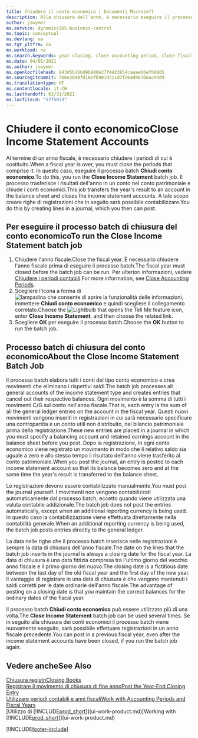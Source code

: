 ```yaml
---
title: Chiudere il conto economico | Documenti Microsoft
description: Alla chiusura dell'anno, è necessario eseguire il processo batch Chiudi conto economico per chiudere i periodi contabili che costituiscono l'anno fiscale.
author: jswymer
ms.service: dynamics365-business-central
ms.topic: conceptual
ms.devlang: na
ms.tgt_pltfrm: na
ms.workload: na
ms.search.keywords: year closing, close accounting period, close fiscal year, bank account detailed trial balance
ms.date: 04/01/2021
ms.author: jswymer
ms.openlocfilehash: 843d5b766d9b840e27f4423854caaae66efb0805
ms.sourcegitcommit: 766e2840fd16efb901d211d7fa64d96766ac99d9
ms.translationtype: HT
ms.contentlocale: it-CH
ms.lasthandoff: 03/31/2021
ms.locfileid: "5775033"
---
```

# <a name="close-income-statement-accounts"></a><span data-ttu-id="e4fae-103">Chiudere il conto economico</span><span class="sxs-lookup"><span data-stu-id="e4fae-103">Close Income Statement Accounts</span></span>
<span data-ttu-id="e4fae-104">Al termine di un anno fiscale, è necessario chiudere i periodi di cui è costituito.</span><span class="sxs-lookup"><span data-stu-id="e4fae-104">When a fiscal year is over, you must close the periods that comprise it.</span></span> <span data-ttu-id="e4fae-105">In questo caso, eseguire il processo batch **Chiudi conto economico**.</span><span class="sxs-lookup"><span data-stu-id="e4fae-105">To do this, you run the **Close Income Statement** batch job.</span></span> <span data-ttu-id="e4fae-106">Il processo trasferisce i risultati dell'anno in un conto nel conto patrimoniale e chiude i conti economici.</span><span class="sxs-lookup"><span data-stu-id="e4fae-106">This job transfers the year's result to an account in the balance sheet and closes the income statement accounts.</span></span> <span data-ttu-id="e4fae-107">A tale scopo creare righe di registrazioni che in seguito sarà possibile contabilizzare.</span><span class="sxs-lookup"><span data-stu-id="e4fae-107">You do this by creating lines in a journal, which you then can post.</span></span>

## <a name="to-run-the-close-income-statement-batch-job"></a><span data-ttu-id="e4fae-108">Per eseguire il processo batch di chiusura del conto economico</span><span class="sxs-lookup"><span data-stu-id="e4fae-108">To run the Close Income Statement batch job</span></span>
1. <span data-ttu-id="e4fae-109">Chiudere l'anno fiscale.</span><span class="sxs-lookup"><span data-stu-id="e4fae-109">Close the fiscal year.</span></span> <span data-ttu-id="e4fae-110">È necessario chiudere l'anno fiscale prima di eseguire il processo batch.</span><span class="sxs-lookup"><span data-stu-id="e4fae-110">The fiscal year must closed before the batch job can be run.</span></span> <span data-ttu-id="e4fae-111">Per ulteriori informazioni, vedere [Chiudere i periodi contabili](year-close-account-periods.md).</span><span class="sxs-lookup"><span data-stu-id="e4fae-111">For more information, see [Close Accounting Periods](year-close-account-periods.md).</span></span>
2. <span data-ttu-id="e4fae-112">Scegliere l'icona a forma di ![lampadina che consente di aprire la funzionalità delle informazioni](media/ui-search/search_small.png "Informazioni sull'operazione che si desidera eseguire"), immettere **Chiudi conto economico** e quindi scegliere il collegamento correlato.</span><span class="sxs-lookup"><span data-stu-id="e4fae-112">Choose the ![Lightbulb that opens the Tell Me feature](media/ui-search/search_small.png "Tell me what you want to do") icon, enter **Close Income Statement**, and then choose the related link.</span></span>
3. <span data-ttu-id="e4fae-113">Scegliere **OK** per eseguire il processo batch.</span><span class="sxs-lookup"><span data-stu-id="e4fae-113">Choose the **OK** button to run the batch job.</span></span>

## <a name="about-the-close-income-statement-batch-job"></a><span data-ttu-id="e4fae-114">Processo batch di chiusura del conto economico</span><span class="sxs-lookup"><span data-stu-id="e4fae-114">About the Close Income Statement Batch Job</span></span>
<span data-ttu-id="e4fae-115">Il processo batch elabora tutti i conti del tipo conto economico e crea movimenti che eliminano i rispettivi saldi.</span><span class="sxs-lookup"><span data-stu-id="e4fae-115">The batch job processes all general accounts of the income statement type and creates entries that cancel out their respective balances.</span></span> <span data-ttu-id="e4fae-116">Ogni movimento è la somma di tutti i movimenti C/G sul conto nell'anno fiscale.</span><span class="sxs-lookup"><span data-stu-id="e4fae-116">That is, each entry is the sum of all the general ledger entries on the account in the fiscal year.</span></span> <span data-ttu-id="e4fae-117">Questi nuovi movimenti vengono inseriti in registrazioni in cui sarà necessario specificare una contropartita e un conto utili non distribuito, nel bilancio patrimoniale prima della registrazione.</span><span class="sxs-lookup"><span data-stu-id="e4fae-117">These new entries are placed in a journal in which you must specify a balancing account and retained earnings account in the balance sheet before you post.</span></span> <span data-ttu-id="e4fae-118">Dopo la registrazione, in ogni conto economico viene registrato un movimento in modo che il relativo saldo sia uguale a zero e allo stesso tempo il risultato dell'anno viene trasferito al conto patrimoniale.</span><span class="sxs-lookup"><span data-stu-id="e4fae-118">When you post the journal, an entry is posted to each income statement account so that its balance becomes zero and at the same time the year's result is transferred to the balance sheet.</span></span>

<span data-ttu-id="e4fae-119">Le registrazioni devono essere contabilizzate manualmente.</span><span class="sxs-lookup"><span data-stu-id="e4fae-119">You must post the journal yourself.</span></span> <span data-ttu-id="e4fae-120">I movimenti non vengono contabilizzati automaticamente dal processo batch, eccetto quando viene utilizzata una valuta contabile addizionale.</span><span class="sxs-lookup"><span data-stu-id="e4fae-120">The batch job does not post the entries automatically, except when an additional reporting currency is being used.</span></span> <span data-ttu-id="e4fae-121">In questo caso la contabilizzazione viene effettuata direttamente nella contabilità generale.</span><span class="sxs-lookup"><span data-stu-id="e4fae-121">When an additional reporting currency is being used, the batch job posts entries directly to the general ledger.</span></span>

<span data-ttu-id="e4fae-122">La data nelle righe che il processo batch inserisce nelle registrazioni è sempre la data di chiusura dell'anno fiscale.</span><span class="sxs-lookup"><span data-stu-id="e4fae-122">The date on the lines that the batch job inserts in the journal is always a closing date for the fiscal year.</span></span> <span data-ttu-id="e4fae-123">La data di chiusura è una data fittizia compresa tra l'ultimo giorno del vecchio anno fiscale e il primo giorno del nuovo.</span><span class="sxs-lookup"><span data-stu-id="e4fae-123">The closing date is a fictitious date between the last day of the old fiscal year and the first day of the new year.</span></span> <span data-ttu-id="e4fae-124">Il vantaggio di registrare in una data di chiusura è che vengono mantenuti i saldi corretti per le date ordinarie dell'anno fiscale.</span><span class="sxs-lookup"><span data-stu-id="e4fae-124">The advantage of posting on a closing date is that you maintain the correct balances for the ordinary dates of the fiscal year.</span></span>

<span data-ttu-id="e4fae-125">Il processo batch **Chiudi conto economico** può essere utilizzato più di una volta.</span><span class="sxs-lookup"><span data-stu-id="e4fae-125">The **Close Income Statement** batch job can be used several times.</span></span> <span data-ttu-id="e4fae-126">Se in seguito alla chiusura dei conti economici il processo batch viene nuovamente eseguito, sarà possibile effettuare registrazioni in un anno fiscale precedente.</span><span class="sxs-lookup"><span data-stu-id="e4fae-126">You can post in a previous fiscal year, even after the income statement accounts have been closed, if you run the batch job again.</span></span>

## <a name="see-also"></a><span data-ttu-id="e4fae-127">Vedere anche</span><span class="sxs-lookup"><span data-stu-id="e4fae-127">See Also</span></span>

[<span data-ttu-id="e4fae-128">Chiusura registri</span><span class="sxs-lookup"><span data-stu-id="e4fae-128">Closing Books</span></span>](year-close-books.md)  
[<span data-ttu-id="e4fae-129">Registrare il movimento di chiusura di fine anno</span><span class="sxs-lookup"><span data-stu-id="e4fae-129">Post the Year-End Closing Entry</span></span>](year-how-post-year-end-close-entry.md)  
[<span data-ttu-id="e4fae-130">Utilizzare periodi contabili e anni fiscali</span><span class="sxs-lookup"><span data-stu-id="e4fae-130">Work with Accounting Periods and Fiscal Years</span></span>](finance-accounting-periods-and-fiscal-years.md)  
<span data-ttu-id="e4fae-131">[Utilizzo di [!INCLUDE[prod_short](includes/prod_short.md)]](ui-work-product.md)</span><span class="sxs-lookup"><span data-stu-id="e4fae-131">[Working with [!INCLUDE[prod_short](includes/prod_short.md)]](ui-work-product.md)</span></span>


[!INCLUDE[footer-include](includes/footer-banner.md)]